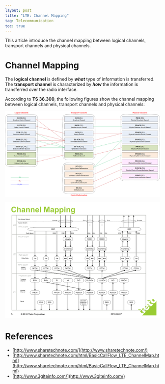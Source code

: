 ```yaml
---
layout: post
title: "LTE: Channel Mapping"
tag: Telecommunication
toc: true
---
```


This article introduce the channel mapping between logical channels, transport channels and physical channels.

<!--more-->

# Channel Mapping

The **logical channel** is defined by ***what*** type of information is transferred. The **transport channel** is characterized by ***how*** the information is transferred over the radio interface.

According to **TS 36.300**, the following figures show the channel mapping between logical channels, transport channels and physical channels:

![Channel_Mapping_R10_LTE-Advanced](/assets/Channel_Mapping_R10_LTE-Advanced.png)

![Channel_Mapping_R8_TS36.212_S4](/assets/Channel_Mapping_R8_TS36.212_S4.png)

# References

* [http://www.sharetechnote.com/](http://www.sharetechnote.com/)
* [http://www.sharetechnote.com/html/BasicCallFlow_LTE_ChannelMap.html](http://www.sharetechnote.com/html/BasicCallFlow_LTE_ChannelMap.html)
* [http://www.3glteinfo.com/](http://www.3glteinfo.com/)
